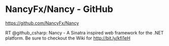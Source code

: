 <!--
id: 5361059846
link: http://kevinisom.info/post/5361059846/nancyfx-nancy-github
slug: nancyfx-nancy-github
date: Wed May 11 2011 06:32:31 GMT+1200 (NZST)
raw: {"blog_name":"kevinisom","id":5361059846,"post_url":"http://kevinisom.info/post/5361059846/nancyfx-nancy-github","slug":"nancyfx-nancy-github","type":"link","date":"2011-05-10 18:32:31 GMT","timestamp":1305052351,"state":"published","format":"html","reblog_key":"U45deTAn","tags":[],"short_url":"http://tmblr.co/Zw68Yy4-YqW6","highlighted":[],"feed_item":"https://github.com/NancyFx/Nancy","from_feed_id":"650234","note_count":0,"title":"NancyFx/Nancy - GitHub","url":"https://github.com/NancyFx/Nancy","description":"<p>RT @github_csharp: Nancy - A Sinatra inspired web framework for the .NET platform. Be sure to checkout the Wiki for <a href=\"http://bit.ly/kfi1eH\" target=\"_blank\">http://bit.ly/kfi1eH</a></p>"}
publish: 2011-05-011
tags: 
title: NancyFx/Nancy - GitHub
-->


NancyFx/Nancy - GitHub
======================

<https://github.com/NancyFx/Nancy>

RT @github\_csharp: Nancy - A Sinatra inspired web framework for the
.NET platform. Be sure to checkout the Wiki for <http://bit.ly/kfi1eH>


